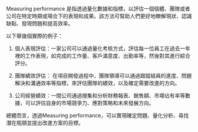 

Measuring performance 是指透過量化數據和指標，以評估一個個體、團隊或者公司在特定時期或場合下的表現和成果。該方法可幫助人們更好地瞭解現狀、認識缺點、發現問題和提高效率。

以下舉幾個實際的例子：

1. 個人表現評估：一家公司可以通過量化考核方式，評估每一位員工在過去一年裡的工作表現，如完成的工作量、客戶滿意度、出勤率等，然後對其進行綜合評分。

2. 團隊績效評估： 在項目開發過程中，團隊領導可以通過跟蹤組員的進度、問題解決和溝通效率等指標，來評估團隊的績效，以及確定需要改進的方向。

3. 公司經營績效：一間公司通過搜集和分析財務報表、銷售額、市場佔有率等數據，可以評估自身的市場競爭力、應對策略和未來發展方向。

總體而言，透過Measuring performance，可以實現確定問題、量化分析、尋找潛在瓶頸並提出改進方案的目標。